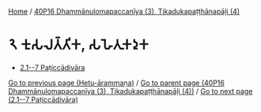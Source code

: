 
[Home](/) / [40P16 Dhammānulomapaccanīya (3), Tikadukapaṭṭhānapāḷi (4)](../40P16.md)

# 𑁨 𑀓𑀼𑀲𑀮𑀢𑁆𑀢𑀺𑀓, 𑀲𑀳𑁂𑀢𑀼𑀓𑀤𑀼𑀓

* [2.1--7 Paṭiccādivāra](2/2.1--7.md)

[Go to previous page (Hetu-ārammaṇa)](1/1.1--7/Paccaniya/Hetu-arammana.md) / [Go to parent page (40P16 Dhammānulomapaccanīya (3), Tikadukapaṭṭhānapāḷi (4))](0.md) / [Go to next page (2.1--7 Paṭiccādivāra)](2/2.1--7.md)



